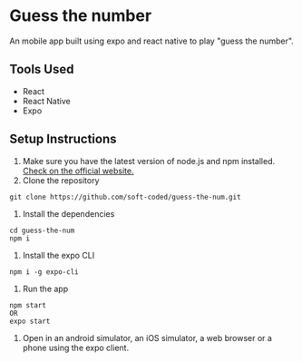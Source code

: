 # Guess the number
An mobile app built using expo and react native to play "guess the number".

## Tools Used
* React
* React Native
* Expo

## Setup Instructions
1. Make sure you have the latest version of node.js and npm installed. [Check on the official website.](https://nodejs.org/en/)
1. Clone the repository
```
git clone https://github.com/soft-coded/guess-the-num.git
```
1. Install the dependencies
```
cd guess-the-num
npm i
```
1. Install the expo CLI
```
npm i -g expo-cli
```
1. Run the app
```
npm start
OR
expo start
```
1. Open in an android simulator, an iOS simulator, a web browser or a phone using the expo client.
